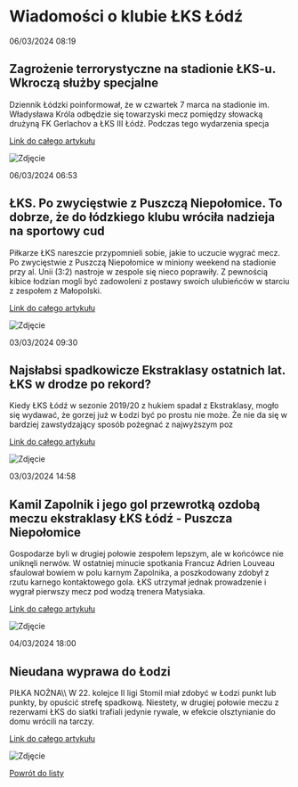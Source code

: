 # Wiadomości o klubie ŁKS Łódź

06/03/2024  08:19 

## Zagrożenie terrorystyczne na stadionie ŁKS-u. Wkroczą służby specjalne 

Dziennik Łódzki poinformował, że w czwartek 7 marca na stadionie im. Władysława Króla odbędzie się towarzyski mecz pomiędzy słowacką drużyną FK Gerlachov a ŁKS III Łódź. Podczas tego wydarzenia specja 

[Link do całego artykułu](https://www.sport.pl/pilka/7,65039,30767608,zagrozenie-terrorystyczne-na-stadionie-lks-u-wkrocza-sluzby.html) 

![Zdjęcie](https://bi.im-g.pl/im/18/57/1d/z30767640IER,DLOLO.jpg) 

06/03/2024  06:53 

## ŁKS. Po zwycięstwie z Puszczą Niepołomice. To dobrze, że do łódzkiego klubu wróciła nadzieja na sportowy cud 

Piłkarze ŁKS nareszcie przypomnieli sobie, jakie to uczucie wygrać mecz. Po zwycięstwie z Puszczą Niepołomice w miniony weekend na stadionie przy al. Unii (3:2) nastroje w zespole się nieco poprawiły. Z pewnością kibice łodzian mogli być zadowoleni z postawy swoich ulubieńców w starciu z zespołem z Małopolski. 

[Link do całego artykułu](https://www.msn.com/pl-pl/sport/other/łks-po-zwycięstwie-z-puszczą-niepołomice-to-dobrze-że-do-łódzkiego-klubu-wróciła-nadzieja-na-sportowy-cud/ar-BB1jp9WV) 

![Zdjęcie](https://d-art.ppstatic.pl/kadry/k/r/1/2b/b5/65e812a6ab82c_o_original.jpg) 

03/03/2024  09:30 

## Najsłabsi spadkowicze Ekstraklasy ostatnich lat. ŁKS w drodze po rekord? 

Kiedy ŁKS Łódź w sezonie 2019/20 z hukiem spadał z Ekstraklasy, mogło się wydawać, że gorzej już w Łodzi być po prostu nie może. Że nie da się w bardziej zawstydzający sposób pożegnać z najwyższym poz 

[Link do całego artykułu](https://weszlo.com/2024/03/03/najslabsi-spadkowicze-ostatnich-lat-lks-w-drodze-po-rekord/) 

![Zdjęcie](https://static.weszlo.com/cdn-cgi/image/quality=65,format=auto/2024/03/RA1_9356-scaled.jpg) 

03/03/2024  14:58 

## Kamil Zapolnik i jego gol przewrotką ozdobą meczu ekstraklasy ŁKS Łódź - Puszcza Niepołomice 

Gospodarze byli w drugiej połowie zespołem lepszym, ale w końcówce nie uniknęli nerwów. W ostatniej minucie spotkania Francuz Adrien Louveau sfaulował bowiem w polu karnym Zapolnika, a poszkodowany zdobył z rzutu karnego kontaktowego gola. ŁKS utrzymał jednak prowadzenie i wygrał pierwszy mecz pod wodzą trenera Matysiaka. 

[Link do całego artykułu](https://eurosport.tvn24.pl/pilka-nozna/pko-bp-ekstraklasa/2023-2024/kamil-zapolnik-i-jego-gol-przewrotka-ozdoba-meczu-ekstraklasy-lks-lodz-puszcza-niepolomice_sto10047209/story.shtml) 

![Zdjęcie](None) 

04/03/2024  18:00 

## Nieudana wyprawa do Łodzi 

PIŁKA NOŻNA\\\ W 22. kolejce II ligi Stomil miał zdobyć w Łodzi punkt lub punkty, by opuścić strefę spadkową. Niestety, w drugiej połowie meczu z rezerwami ŁKS do siatki trafiali jedynie rywale, w efekcie olsztynianie do domu wrócili na tarczy. 

[Link do całego artykułu](https://gazetaolsztynska.pl/sport/1025856,Stomil-znowu-blizej-III-ligi.html) 

![Zdjęcie](https://m.wm.pl/2024/03/n/f03-1115493.jpg) 

[Powrót do listy](https://jacekkajdan.github.io/ekstraklasa/lista_ekstraklasa)